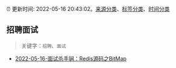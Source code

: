 :alarm_clock: 更新时间: 2022-05-16 20:43:02。[来源分类](../README.md)、[标签分类](../TAGS.md)、[时间分类](../TIMELINE.md)

## 招聘面试


> 关键字：`招聘`、`面试`



- [2022-05-16-面试杀手锏：Redis源码之BitMap](https://toutiao.io/k/h50ng9m) 